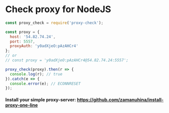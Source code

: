 # Check proxy for NodeJS

```javascript
const proxy_check = require('proxy-check');

const proxy = {
  host: '54.82.74.24',
  port: 5557,
  proxyAuth: 'y0adXjeO:pAzAHCr4'
};
// or
// const proxy = 'y0adXjeO:pAzAHCr4@54.82.74.24:5557';

proxy_check(proxy).then(r => {
  console.log(r); // true
}).catch(e => {
  console.error(e); // ECONNRESET
});
```

#### Install your simple proxy-server: https://github.com/zamanuhina/install-proxy-one-line

